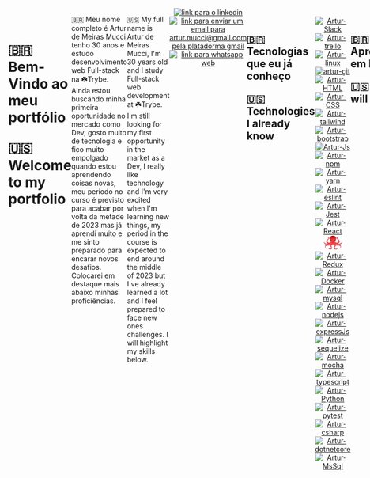 <body style="display: flex;">
  <hr/>
  <h1>
    <p>🇧🇷 Bem-Vindo ao meu portfólio</p>
    <p>🇺🇸 Welcome to my portfolio</p>
  </h1>
  <p>
    🇧🇷 Meu nome completo é Artur de Meiras Mucci tenho 30 anos e estudo desenvolvimento web Full-stack na ☘️Trybe. Ainda estou buscando minha primeira oportunidade no mercado como Dev, gosto muito de tecnologia e fico muito empolgado quando estou aprendendo coisas novas, meu período no curso é previsto para acabar por volta da metade de 2023 mas já aprendi muito e me sinto preparado para encarar novos desafios. Colocarei em destaque mais abaixo minhas proficiências.
  </p>
  <p>
    🇺🇸 My full name is Artur de Meiras Mucci, I'm 30 years old and I study Full-stack web development at ☘️Trybe. I'm still looking for my first opportunity in the market as a Dev, I really like technology and I'm very excited when I'm learning new things, my period in the course is expected to end around the middle of 2023 but I've already learned a lot and I feel prepared to face new ones challenges. I will highlight my skills below.
  </p>
  <hr/>
  <div align="center">
    <a
      href="https://www.linkedin.com/in/artur-de-meiras-mucci/"
      target="_blank"
      rel="external"
    >
      <img
        src="https://img.shields.io/badge/-LinkedIn-%230077B5?style=for-the-badge&logo=linkedin&logoColor=white"
        alt="link para o linkedin"
        target="_blank"
      >
    </a>
    <a href="https://mail.google.com/mail/u/0/?fs=1&tf=cm&source=mailto&to=artur.mucci@gmail.com">
      <img
        src="https://img.shields.io/badge/Gmail-D14836?style=for-the-badge&logo=gmail&logoColor=white"
        alt="link para enviar um email para artur.mucci@gmail.com pela platadorma gmail"
        target="_blank"
       >
    </a>
    <a href="https://wa.me/5548999445262">
      <img
        src="https://img.shields.io/badge/WhatsApp-25D366?style=for-the-badge&logo=whatsapp&logoColor=white"
        alt="link para whatsapp web"
        target="_blank"
       >
    </a>
  </div>
  <hr/>
  <div align="center" >
    <img
      alt="artur octo cat"
      height="300"
      src="./images/octocat-1676158060085.png"
    >
  </div>
  <hr/>
  <!-- <h2>
    <p>🇧🇷 Projetos em que Trabalhei</p>
    <p>🇺🇸 Projects I've Worked On</p>
  </h2>
  <br/>
  <p>
    🇧🇷 No curso de desenvolvimento web fullstack da trybe trabalhei em diversos projetos. Estou trabalhando com afinco para subí-los para a plataforma e em breve terei muita coisa boa para mostrar.
  </p>
  <p>
    🇺🇸 In trybe's fullstack web development course I worked on several projects. I'm working hard to get them up on the platform and soon I'll have a lot of good stuff to show.
  </p>
  <ol>
  <li>
      <a
        style="color: inherit;"
        href="https://github.com/arturMucci/1-arturMucci-lessons-learned"
        target="_blank"
      >
        <p>Project Lessons Learned</p>
      </a>
    </l1>
    <li>
      <a
        style="color: inherit;"
        href="https://github.com/arturMucci/2-arturMucci-playgroundFunctions"
        target="_blank"
      >
        <p>Project Playground Functions</p>
      </a>
    </l1>
    <li>
      <a
        style="color: inherit;"
        href="https://github.com/arturMucci/3-arturMucci-projectPixelsArt"
        target="_blank"
      >
        <p>Project Pixels Art</p>
      </a>
    </l1>
    <li>
      <a
        style="color: inherit;"
        href="https://github.com/arturMucci/4-arturMucci-project-trybeWarts"
        target="_blank"
      >
        <p>Projeto TrybeWarts</p>
      </a>
    </l1>
    <li>
      <a
        style="color: inherit;"
        href="https://github.com/arturMucci/4-arturMucci-project-trybeWarts"
        target="_blank"
      >
        <p>Projeto TrybeWarts</p>
      </a>
    </l1>
    <li>
      <a
        style="color: inherit;"
        href="https://github.com/arturMucci/Javascript-unit-tests"
        target="_blank"
      >
        <p>Javascript-unit-tests</p>
      </a>
    <li>
      <a
        href="https://github.com/arturMucci/starwars-planet-search"
        target="_blank"
      >
        Projeto StarWars Planet Search
    </a>
    </li>
    </l1>

  </ol>
  <br/> -->
  <hr/>
  <h2>
    <p>🇧🇷 Tecnologias que eu já conheço</p>
    <p>🇺🇸 Technologies I already know</p>
  </h2>
  <div align="center">
    <br>
    <a href="https://slack.com/">
      <img alt="Artur-Slack" height="40" width="40" src="https://cdn.jsdelivr.net/gh/devicons/devicon/icons/slack/slack-original.svg"/>
    </a>
    <a href="https://trello.com/">
      <img alt="Artur-trello" height="40" width="40" src="https://cdn.jsdelivr.net/gh/devicons/devicon/icons/trello/trello-plain.svg"/>
    </a>
    <a href="https://www.linux.org/">
      <img alt="Artur-linux" height="40" width="40" src="https://cdn.jsdelivr.net/gh/devicons/devicon/icons/linux/linux-original.svg"/>
    </a>
    <a href="https://git-scm.com/">
      <img alt="artur-git" height="30" width="40" src='https://cdn.jsdelivr.net/gh/devicons/devicon/icons/git/git-plain-wordmark.svg'>
    </a>
    <a href="https://developer.mozilla.org/pt-BR/docs/Web/HTML">
      <img alt="Artur-HTML" height="30" width="40" src="https://cdn.jsdelivr.net/gh/devicons/devicon/icons/html5/html5-plain.svg"/>
    </a>
    <a href="https://developer.mozilla.org/pt-BR/docs/Web/CSS">
      <img alt="Artur-CSS" height="30" width="40" src="https://cdn.jsdelivr.net/gh/devicons/devicon/icons/css3/css3-plain.svg"/>
    </a>
    <a href="https://tailwindcss.com/">
      <img alt="Artur-tailwind" height="40" width="40" src="https://cdn.jsdelivr.net/gh/devicons/devicon/icons/tailwindcss/tailwindcss-plain.svg"/>
    </a>
    <a href="https://getbootstrap.com/">
      <img alt="Artur-bootstrap" height="40" width="40" src="https://cdn.jsdelivr.net/gh/devicons/devicon/icons/bootstrap/bootstrap-original.svg"/>
    </a>
    <a href="https://developer.mozilla.org/pt-BR/docs/Web/JavaScript">
      <img alt="Artur-Js" height="30" width="40" src="https://cdn.jsdelivr.net/gh/devicons/devicon/icons/javascript/javascript-plain.svg"/>
    </a>
    <a href="https://www.npmjs.com/">
      <img alt="Artur-npm" height="40" width="40" src="https://cdn.jsdelivr.net/gh/devicons/devicon/icons/npm/npm-original-wordmark.svg"/>
    </a>
    <a href="https://yarnpkg.com/">
      <img alt="Artur-yarn" height="40" width="40" src="https://cdn.jsdelivr.net/gh/devicons/devicon/icons/yarn/yarn-original-wordmark.svg"/>
    </a>
    <a href="https://eslint.org/">
      <img alt="Artur-eslint" height="30" width="40" src="https://cdn.jsdelivr.net/gh/devicons/devicon/icons/eslint/eslint-original.svg"/>
    </a>
    <a href="https://jestjs.io/pt-BR/">
      <img alt="Artur-Jest" height="30" width="40" src="https://cdn.jsdelivr.net/gh/devicons/devicon/icons/jest/jest-plain.svg"/>
    </a>
    <a href="https://react.dev/">
      <img alt="Artur-React" height="30" width="40" src="https://cdn.jsdelivr.net/gh/devicons/devicon/icons/react/react-original.svg"/>
    </a>
    <a href="https://testing-library.com/docs/react-testing-library/intro/">
      <img alt="Artur-React-testing-Library" height="30" width="40" src="./images/octopus-128x128.png"/>
    </a>
    <a href="https://redux.js.org/">
      <img alt="Artur-Redux" height="30" width="40" src="https://cdn.jsdelivr.net/gh/devicons/devicon/icons/redux/redux-original.svg"/>
    </a>
    <a href="https://www.docker.com/">
      <img alt="Artur-Docker" height="40" width="40" src="https://cdn.jsdelivr.net/gh/devicons/devicon/icons/docker/docker-original.svg"/>
    </a>
    <a href="https://www.mysql.com/">
      <img alt="Artur-mysql" height="40" width="40" src="https://cdn.jsdelivr.net/gh/devicons/devicon/icons/mysql/mysql-original-wordmark.svg"/>
    </a>
    <a href="https://nodejs.org/en">
      <img alt="Artur-nodejs" height="40" width="40" src="https://cdn.jsdelivr.net/gh/devicons/devicon/icons/nodejs/nodejs-original.svg"/>
    </a>
    <a href="https://expressjs.com/pt-br/">
      <img alt="Artur-expressJs" height="40" width="40" src="https://cdn.jsdelivr.net/gh/devicons/devicon/icons/express/express-original.svg"/>
    </a>
    <a href="https://sequelize.org/">
      <img alt="Artur-sequelize" height="40" width="40" src="https://cdn.jsdelivr.net/gh/devicons/devicon/icons/sequelize/sequelize-original.svg"/>
    </a>
    <a href="https://mochajs.org/">
      <img alt="Artur-mocha" height="40" width="40" src="https://cdn.jsdelivr.net/gh/devicons/devicon/icons/mocha/mocha-plain.svg"/>
    </a>
    <a href="https://www.typescriptlang.org/">
      <img alt="Artur-typescript" height="40" width="40" src="https://cdn.jsdelivr.net/gh/devicons/devicon/icons/typescript/typescript-original.svg"/>
    </a>
    <a href="https://www.python.org/">
      <img alt="Artur-Python" height="40" width="40" src="https://cdn.jsdelivr.net/gh/devicons/devicon/icons/python/python-original.svg"/>
    </a>
    <a href="https://docs.pytest.org/en/7.4.x/">
      <img alt="Artur-pytest" height="40" width="40" src="https://cdn.jsdelivr.net/gh/devicons/devicon/icons/pytest/pytest-original-wordmark.svg"/>
    </a>
    <a href="https://learn.microsoft.com/pt-br/dotnet/csharp/">
      <img alt="Artur-csharp" height="40" width="40" src="https://cdn.jsdelivr.net/gh/devicons/devicon/icons/csharp/csharp-original.svg"/>
    </a>
    <a href="https://learn.microsoft.com/pt-br/dotnet/core/introduction">
      <img alt="Artur-dotnetcore" height="40" width="40" src="https://cdn.jsdelivr.net/gh/devicons/devicon/icons/dotnetcore/dotnetcore-original.svg"/>
    </a>
    <a href="https://www.mssqlserver.com.br/">
      <img alt="Artur-MsSql" height="40" width="40" src="https://cdn.jsdelivr.net/gh/devicons/devicon/icons/microsoftsqlserver/microsoftsqlserver-plain.svg"/>
    </a>
  </div>
  <br>
  <hr/>
  <h2>
    <p>🇧🇷 Aprenderei em breve</p>
    <p>🇺🇸 Soon i will learn</p>
  </h2>
  <div align="center">
    <br>
    <a href="">
      <img alt="Artur-mongodb" height="40" width="40" src="https://cdn.jsdelivr.net/gh/devicons/devicon/icons/mongodb/mongodb-plain.svg"/>
    </a>
    <a href="">
      <img alt="Artur-kubernetes" height="40" width="40" src="https://cdn.jsdelivr.net/gh/devicons/devicon/icons/kubernetes/kubernetes-plain.svg"/>
    </a>
  </div>
  <br>
  <hr/>
  <h2>
    <p>🇧🇷 Minha colaboração</p>
    <p>🇺🇸 My collaboration</p>
  </h2>
  <div align="center">
    <br/>
    <a
      target="_blank"
      href="https://github.com/arturMucci"
    >
        <img
          height="180em"
          width="400em"
          style="display: block"
          src="https://github-readme-stats-sigma-five.vercel.app/api?username=arturMucci&show_icons=true&theme=onedark&include_all_commits=true&count_private=true"
        />
        <img
          height="180em"
          width="400em"
          style="display: block"
          src="https://github-readme-stats-sigma-five.vercel.app/api/top-langs/?username=arturMucci&layout=compact&langs_count=7&theme=onedark"
        />
    </a>
  </div>
  <hr/>
</body>
